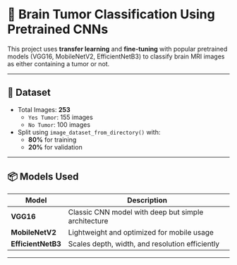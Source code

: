 # 🧠 Brain Tumor Classification Using Pretrained CNNs

This project uses **transfer learning** and **fine-tuning** with popular pretrained models (VGG16, MobileNetV2, EfficientNetB3) to classify brain MRI images as either containing a tumor or not.

---

## 📂 Dataset

- Total Images: **253**  
  - `Yes Tumor`: 155 images  
  - `No Tumor`: 100 images
- Split using `image_dataset_from_directory()` with:
  - **80%** for training
  - **20%** for validation

---

## 📦 Models Used

| Model            | Description                                                                 |
|------------------|-----------------------------------------------------------------------------|
| **VGG16**     | Classic CNN model with deep but simple architecture |
| **MobileNetV2**  | Lightweight and optimized for mobile usage |
| **EfficientNetB3** | Scales depth, width, and resolution efficiently |

---




